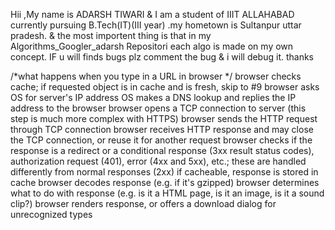 Hii ,My name is ADARSH TIWARI & I am a student of IIIT ALLAHABAD currently pursuing B.Tech(IT)(III year) .my hometown is Sultanpur uttar pradesh. & the most importent thing is that in my Algorithms_Googler_adarsh Repositori each algo is made on my own concept.
IF u will finds bugs plz comment the bug & i will debug it.
thanks




/*what happens when you type in a URL in browser */
browser checks cache; if requested object is in cache and is fresh, skip to #9
browser asks OS for server's IP address
OS makes a DNS lookup and replies the IP address to the browser
browser opens a TCP connection to server (this step is much more complex with HTTPS)
browser sends the HTTP request through TCP connection
browser receives HTTP response and may close the TCP connection, or reuse it for another request
browser checks if the response is a redirect or a conditional response (3xx result status codes), authorization request (401), error (4xx and 5xx), etc.; these are handled differently from normal responses (2xx)
if cacheable, response is stored in cache
browser decodes response (e.g. if it's gzipped)
browser determines what to do with response (e.g. is it a HTML page, is it an image, is it a sound clip?)
browser renders response, or offers a download dialog for unrecognized types
